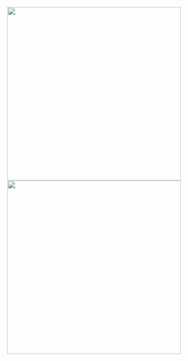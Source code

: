 <img src="https://firebasestorage.googleapis.com/v0/b/savas-delisi.appspot.com/o/mainScreen.jpg?alt=media&token=c7ccb2d6-295f-41a0-b10c-b49060fcbc0a" width="400"> <img src="https://firebasestorage.googleapis.com/v0/b/savas-delisi.appspot.com/o/2.png?alt=media&token=5c9873fa-47f0-43ff-ab14-b068d2b38f6a" width="400">